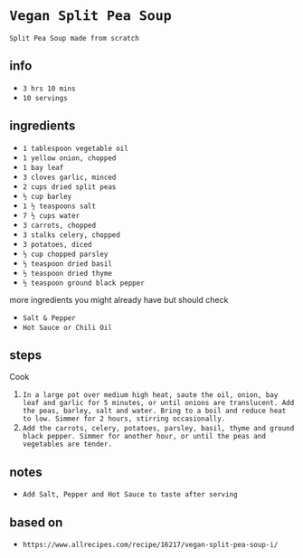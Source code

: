 # `Vegan Split Pea Soup`

`Split Pea Soup made from scratch`

## info

* `3 hrs 10 mins`
* `10 servings`

## ingredients

* `1 tablespoon vegetable oil`
* `1 yellow onion, chopped`
* `1 bay leaf`
* `3 cloves garlic, minced`
* `2 cups dried split peas`
* `½ cup barley`
* `1 ½ teaspoons salt`
* `7 ½ cups water`
* `3 carrots, chopped`
* `3 stalks celery, chopped`
* `3 potatoes, diced`
* `½ cup chopped parsley`
* `½ teaspoon dried basil`
* `½ teaspoon dried thyme`
* `½ teaspoon ground black pepper`

more ingredients you might already have but should check

* `Salt & Pepper`
* `Hot Sauce or Chili Oil`

## steps

Cook

1. `In a large pot over medium high heat, saute the oil, onion, bay leaf and garlic for 5 minutes, or until onions are translucent. Add the peas, barley, salt and water. Bring to a boil and reduce heat to low. Simmer for 2 hours, stirring occasionally.`
2. `Add the carrots, celery, potatoes, parsley, basil, thyme and ground black pepper. Simmer for another hour, or until the peas and vegetables are tender.`

## notes

* `Add Salt, Pepper and Hot Sauce to taste after serving`

## based on

* `https://www.allrecipes.com/recipe/16217/vegan-split-pea-soup-i/`
